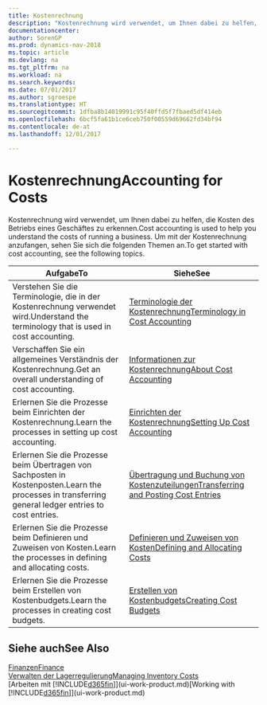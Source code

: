 ```yaml
---
title: Kostenrechnung
description: "Kostenrechnung wird verwendet, um Ihnen dabei zu helfen, die Kosten des Betriebs eines Geschäftes zu erkennen. Um mit der Kostenrechnung anzufangen, sehen Sie sich die folgenden Themen an."
documentationcenter: 
author: SorenGP
ms.prod: dynamics-nav-2018
ms.topic: article
ms.devlang: na
ms.tgt_pltfrm: na
ms.workload: na
ms.search.keywords: 
ms.date: 07/01/2017
ms.author: sgroespe
ms.translationtype: HT
ms.sourcegitcommit: 1dfba8b14019991c95f40ffd5f7fbaed5df414eb
ms.openlocfilehash: 6bcf5fa61b1ce6ceb750f00559d69662fd34bf94
ms.contentlocale: de-at
ms.lasthandoff: 12/01/2017

---
```

# <a name="accounting-for-costs"></a><span data-ttu-id="295f7-104">Kostenrechnung</span><span class="sxs-lookup"><span data-stu-id="295f7-104">Accounting for Costs</span></span>
<span data-ttu-id="295f7-105">Kostenrechnung wird verwendet, um Ihnen dabei zu helfen, die Kosten des Betriebs eines Geschäftes zu erkennen.</span><span class="sxs-lookup"><span data-stu-id="295f7-105">Cost accounting is used to help you understand the costs of running a business.</span></span> <span data-ttu-id="295f7-106">Um mit der Kostenrechnung anzufangen, sehen Sie sich die folgenden Themen an.</span><span class="sxs-lookup"><span data-stu-id="295f7-106">To get started with cost accounting, see the following topics.</span></span>  

|<span data-ttu-id="295f7-107">Aufgabe</span><span class="sxs-lookup"><span data-stu-id="295f7-107">To</span></span>|<span data-ttu-id="295f7-108">Siehe</span><span class="sxs-lookup"><span data-stu-id="295f7-108">See</span></span>|  
|--------|---------|  
|<span data-ttu-id="295f7-109">Verstehen Sie die Terminologie, die in der Kostenrechnung verwendet wird.</span><span class="sxs-lookup"><span data-stu-id="295f7-109">Understand the terminology that is used in cost accounting.</span></span>|[<span data-ttu-id="295f7-110">Terminologie der Kostenrechnung</span><span class="sxs-lookup"><span data-stu-id="295f7-110">Terminology in Cost Accounting</span></span>](finance-terminology-in-cost-accounting.md)|  
|<span data-ttu-id="295f7-111">Verschaffen Sie ein allgemeines Verständnis der Kostenrechnung.</span><span class="sxs-lookup"><span data-stu-id="295f7-111">Get an overall understanding of cost accounting.</span></span>|[<span data-ttu-id="295f7-112">Informationen zur Kostenrechnung</span><span class="sxs-lookup"><span data-stu-id="295f7-112">About Cost Accounting</span></span>](finance-about-cost-accounting.md)|  
|<span data-ttu-id="295f7-113">Erlernen Sie die Prozesse beim Einrichten der Kostenrechnung.</span><span class="sxs-lookup"><span data-stu-id="295f7-113">Learn the processes in setting up cost accounting.</span></span>|[<span data-ttu-id="295f7-114">Einrichten der Kostenrechnung</span><span class="sxs-lookup"><span data-stu-id="295f7-114">Setting Up Cost Accounting</span></span>](finance-set-up-cost-accounting.md)|  
|<span data-ttu-id="295f7-115">Erlernen Sie die Prozesse beim Übertragen von Sachposten in Kostenposten.</span><span class="sxs-lookup"><span data-stu-id="295f7-115">Learn the processes in transferring general ledger entries to cost entries.</span></span>|[<span data-ttu-id="295f7-116">Übertragung und Buchung von Kostenzuteilungen</span><span class="sxs-lookup"><span data-stu-id="295f7-116">Transferring and Posting Cost Entries</span></span>](finance-transfer-and-post-cost-entries.md)|  
|<span data-ttu-id="295f7-117">Erlernen Sie die Prozesse beim Definieren und Zuweisen von Kosten.</span><span class="sxs-lookup"><span data-stu-id="295f7-117">Learn the processes in defining and allocating costs.</span></span>|[<span data-ttu-id="295f7-118">Definieren und Zuweisen von Kosten</span><span class="sxs-lookup"><span data-stu-id="295f7-118">Defining and Allocating Costs</span></span>](finance-define-and-allocate-costs.md)|  
|<span data-ttu-id="295f7-119">Erlernen Sie die Prozesse beim Erstellen von Kostenbudgets.</span><span class="sxs-lookup"><span data-stu-id="295f7-119">Learn the processes in creating cost budgets.</span></span>|[<span data-ttu-id="295f7-120">Erstellen von Kostenbudgets</span><span class="sxs-lookup"><span data-stu-id="295f7-120">Creating Cost Budgets</span></span>](finance-create-cost-budgets.md)|  

## <a name="see-also"></a><span data-ttu-id="295f7-121">Siehe auch</span><span class="sxs-lookup"><span data-stu-id="295f7-121">See Also</span></span>  
[<span data-ttu-id="295f7-122">Finanzen</span><span class="sxs-lookup"><span data-stu-id="295f7-122">Finance</span></span>](finance.md)  
[<span data-ttu-id="295f7-123">Verwalten der Lagerregulierung</span><span class="sxs-lookup"><span data-stu-id="295f7-123">Managing Inventory Costs</span></span>](finance-manage-inventory-costs.md)  
<span data-ttu-id="295f7-124">[Arbeiten mit [!INCLUDE[d365fin](includes/d365fin_md.md)]](ui-work-product.md)</span><span class="sxs-lookup"><span data-stu-id="295f7-124">[Working with [!INCLUDE[d365fin](includes/d365fin_md.md)]](ui-work-product.md)</span></span>

